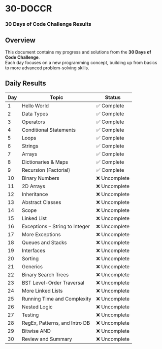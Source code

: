 # 30-DOCCR  
### 30 Days of Code Challenge Results

## Overview
This document contains my progress and solutions from the **30 Days of Code Challenge**.  
Each day focuses on a new programming concept, building up from basics to more advanced problem-solving skills.

## Daily Results
| Day | Topic                         | Status        |
|-----|--------------------------------|---------------|
| 1   | Hello World                    | ✅ Complete   |
| 2   | Data Types                     | ✅ Complete   |
| 3   | Operators                      | ✅ Complete   |
| 4   | Conditional Statements         | ✅ Complete   |
| 5   | Loops                          | ✅ Complete   |
| 6   | Strings                        | ✅ Complete   |
| 7   | Arrays                         | ✅ Complete   |
| 8   | Dictionaries & Maps            | ✅ Complete   |
| 9   | Recursion (Factorial)          | ✅ Complete   |
| 10  | Binary Numbers                 | ❌ Uncomplete |
| 11  | 2D Arrays                      | ❌ Uncomplete |
| 12  | Inheritance                    | ❌ Uncomplete |
| 13  | Abstract Classes               | ❌ Uncomplete |
| 14  | Scope                          | ❌ Uncomplete |
| 15  | Linked List                    | ❌ Uncomplete |
| 16  | Exceptions – String to Integer | ❌ Uncomplete |
| 17  | More Exceptions                | ❌ Uncomplete |
| 18  | Queues and Stacks              | ❌ Uncomplete |
| 19  | Interfaces                     | ❌ Uncomplete |
| 20  | Sorting                        | ❌ Uncomplete |
| 21  | Generics                       | ❌ Uncomplete |
| 22  | Binary Search Trees            | ❌ Uncomplete |
| 23  | BST Level-Order Traversal      | ❌ Uncomplete |
| 24  | More Linked Lists              | ❌ Uncomplete |
| 25  | Running Time and Complexity    | ❌ Uncomplete |
| 26  | Nested Logic                   | ❌ Uncomplete |
| 27  | Testing                        | ❌ Uncomplete |
| 28  | RegEx, Patterns, and Intro DB  | ❌ Uncomplete |
| 29  | Bitwise AND                    | ❌ Uncomplete |
| 30  | Review and Summary             | ❌ Uncomplete |

